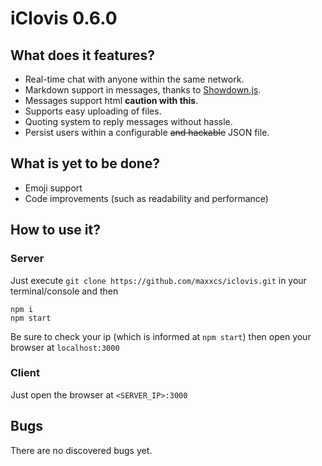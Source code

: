 # iClovis 0.6.0 

## What does it features?

- Real-time chat with anyone within the same network.
- Markdown support in messages, thanks to [Showdown.js](https://github.com/showdownjs/showdown).
- Messages support html **caution with this**.
- Supports easy uploading of files.
- Quoting system to reply messages without hassle.
- Persist users within a configurable ~~and hackable~~ JSON file.


## What is yet to be done?

- Emoji support
- Code improvements (such as readability and performance)


## How to use it?

### Server

Just execute `git clone https://github.com/maxxcs/iclovis.git` in your terminal/console and then
```shell
npm i
npm start
```

Be sure to check your ip (which is informed at `npm start`) then open your browser at `localhost:3000`

### Client

Just open the browser at `<SERVER_IP>:3000`


## Bugs

There are no discovered bugs yet.